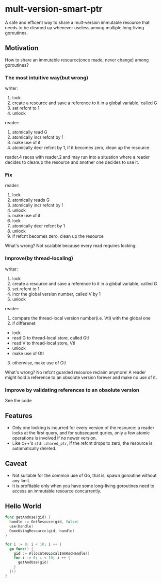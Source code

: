 # mult-version-smart-ptr

A safe and efficent way to share a mult-version immutable resource that needs to be cleaned up whenever useless among multiple long-living goroutines.

## Motivation

How to share an immutable resource(once made, never change) among goroutines?

### The most intuitive way(but wrong)

writer:
1. lock
2. create a resource and save a reference to it in a global variable, called G
3. set refcnt to 1
4. unlock

reader:
1. atomically read G
2. atomically incr refcnt by 1
3. make use of it
4. atomically decr refcnt by 1, if it becomes zero, clean up the resource

reader.4 races with reader.2 and may run into a situation where a reader decides to cleanup the resource and another one decides to use it.

### Fix

reader:
1. lock
2. atomically reads G
3. atomically incr refcnt by 1
4. unlock
5. make use of it
6. lock
7. atomically decr refcnt by 1
8. unlock
9. if refcnt becomes zero, clean up the resource

What's wrong? Not scalable because every read requires locking.

### Improve(by thread-localing)

writer:
1. lock
2. create a resource and save a reference to it in a global variable, called G
3. set refcnt to 1
4. incr the global version number, called V by 1
5. unlock

reader:
1. compare the thread-local version number(i.e. Vtl) with the global one
2. if differenet
 
- lock
- read G to thread-local store, called Gtl
- read V to thread-local store, Vtl
- unlock
- make use of Gtl

3. otherwise, make use of Gtl

What's wrong? No refcnt guarded resource reclaim anymore! A reader might hold a reference to an obsolute version forever and make no use of it. 

### Improve by validating references to an obsolute version

See the code

## Features

- Only one locking is incurred for every version of the resource: a reader locks at the first query, and for subsequent quries, only a few atomic operations is involved if no newer version.
- Like c++'s `std::shared_ptr`, if the refcnt drops to zero, the resource is automatically deleted.

## Caveat

- Not suitable for the common use of Go, that is, spawn goroutine without any limit.
- It is profitable only when you have some long-living goroutines need to access an immutable resource concurrently.

## Hello World

``` go
func getAndUse(gid) {
  handle := GetResouce(gid, false)
  use(handle)
  DoneUsingResource(gid, handle)
}

for i := 0; i < 10; i ++ {
  go func() {
    gid := AllocateGLocalImmRscHandle()
    for i := 0; i < 10; i ++ {
      getAndUse(gid)
    }
  }()
}
```
